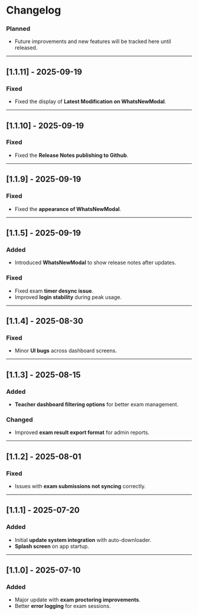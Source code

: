 # Changelog
### Planned
- Future improvements and new features will be tracked here until released.

---

## [1.1.11] - 2025-09-19
### Fixed
- Fixed the display of **Latest Modification on WhatsNewModal**.
---

## [1.1.10] - 2025-09-19
### Fixed
- Fixed the **Release Notes publishing to Github**.
---

## [1.1.9] - 2025-09-19
### Fixed
- Fixed the **appearance of WhatsNewModal**.
---

## [1.1.5] - 2025-09-19
### Added
- Introduced **WhatsNewModal** to show release notes after updates.

### Fixed
- Fixed exam **timer desync issue**.
- Improved **login stability** during peak usage.

---

## [1.1.4] - 2025-08-30
### Fixed
- Minor **UI bugs** across dashboard screens.

---

## [1.1.3] - 2025-08-15
### Added
- **Teacher dashboard filtering options** for better exam management.

### Changed
- Improved **exam result export format** for admin reports.

---

## [1.1.2] - 2025-08-01
### Fixed
- Issues with **exam submissions not syncing** correctly.

---

## [1.1.1] - 2025-07-20
### Added
- Initial **update system integration** with auto-downloader.
- **Splash screen** on app startup.

---

## [1.1.0] - 2025-07-10
### Added
- Major update with **exam proctoring improvements**.
- Better **error logging** for exam sessions.